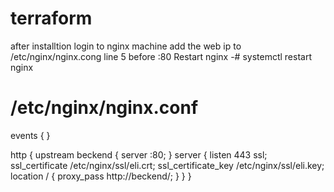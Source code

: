 # terraform

after installtion login to nginx machine add the web ip to /etc/nginx/nginx.cong line 5
before :80
Restart nginx 
-# systemctl restart nginx 



# /etc/nginx/nginx.conf
events { }

http {
	upstream beckend {
		server :80;
		}
	server {
		listen 443 ssl;
        ssl_certificate /etc/nginx/ssl/eli.crt;
        ssl_certificate_key /etc/nginx/ssl/eli.key;
		location / {
			proxy_pass http://beckend/;
		}
	}
}

